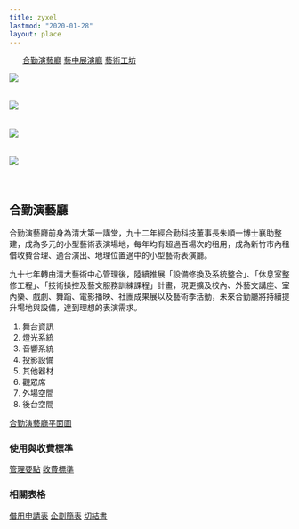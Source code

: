 ```yaml
---
title: zyxel
lastmod: "2020-01-28"
layout: place
---
```


<div class="page-place">
    <ul class="tab">
    <a href="/about/place/zyxel/" class="active">合勤演藝廳</a>
    <a href="/about/place/exhibition-hall/">藝中展演廳</a>
    <a href="/about/place/art-workshop/">藝術工坊</a>
</ul>

<div class="row">
<div class="col-lg-6" style="padding-right: 60px">

<img class="w-100" src="https://i.imgur.com/3CNZrnDh.png"/>
<br>
<br>
<br>
<img class="w-100" src="https://i.imgur.com/Cy4lMXuh.jpg"/>
<br>
<br>
<br>
<img class="w-100" src="https://i.imgur.com/BUY35J7h.png"/>
<br>
<br>
<br>
<img class="w-100" src="https://i.imgur.com/ZV4zpm2h.png"/>
<br>
<br>
<br>

</div>
<div class="col-lg-6">

## 合勤演藝廳

合勤演藝廳前身為清大第一講堂，九十二年經合勤科技董事長朱順一博士襄助整建，成為多元的小型藝術表演場地，每年均有超過百場次的租用，成為新竹市內租借收費合理、適合演出、地理位置適中的小型藝術表演廳。

九十七年轉由清大藝術中心管理後，陸續推展「設備修換及系統整合」、「休息室整修工程」、「技術操控及藝文服務訓練課程」計畫，現更擴及校內、外藝文講座、室內樂、戲劇、舞蹈、電影播映、社團成果展以及藝術季活動，未來合勤廳將持續提升場地與設備，達到理想的表演需求。

1. 舞台資訊
2. 燈光系統　 
3. 音響系統　
4. 投影設備
5. 其他器材　
6. 觀眾席
7. 外場空間
8. 後台空間

<a class="btn" href="https://i.imgur.com/49tQndIh.jpg">合勤演藝廳平面圖</a>

### 使用與收費標準

<a class="btn" href="https://drive.google.com/open?id=1ugU5Lp7wP-dPt38yQ_yweQG5fOMHgMqc">管理要點</a>
<a class="btn" href="https://drive.google.com/open?id=1B2N_UyBq_WRIgFq0ndJtkWUePdhoGxtf">收費標準</a>

### 相關表格

<a class="btn" href="https://drive.google.com/open?id=14WxpRjPavHQkNoZUsKri3xGOZYly9mib">借用申請表</a>
<a class="btn" href="https://drive.google.com/open?id=1lXw9Snp9b4ar-SuA7h_MgU2-NMeji9sh">企劃簡表</a>
<a class="btn" href="https://drive.google.com/open?id=1D2YDIq0PdLG2AeJaapcSVqRseqB46HJU">切結書</a>




</div>

</div>